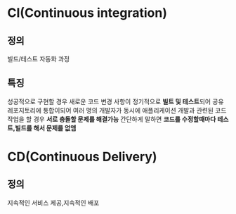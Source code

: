 # CI(Continuous integration)
## 정의
빌드/테스트 자동화 과정
## 특징
성공적으로 구현할 경우 새로운 코드 변경 사항이 정기적으로 **빌트 및 테스트**되어 공유 레포지토리에 통합이되어 여러 명의 개발자가 동시에 애플리케이션 개발과 관련된 코드 작업을 할 경우 **서로 충돌할 문제를 해결가능**
간단하게 말하면 **코드를 수정할때마다 테스트,빌드를 해서 문제를 없앰**
# CD(Continuous Delivery)
## 정의
지속적인 서비스 제공,지속적인 배포
